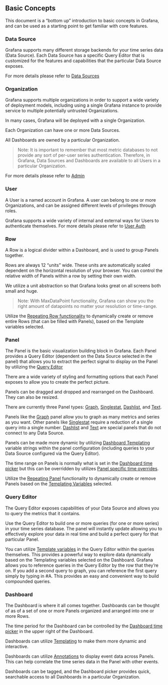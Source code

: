 ## Basic Concepts

This document is a “bottom up” introduction to basic concepts in Grafana, and can be used as a starting point to get familiar with core features. 

### Data Source
Grafana supports many different storage backends for your time series data (Data Source). Each Data Source has a specific Query Editor that is customized for the features and capabilities that the particular Data Source exposes. 

For more details please refer to [Data Sources](/datasources/graphite/)

### Organization
Grafana supports multiple organizations in order to support a wide variety of deployment models, including using a single Grafana instance to provide service to multiple potentially untrusted Organizations.

In many cases, Grafana will be deployed with a single Organization.

Each Organization can have one or more Data Sources. 

All Dashboards are owned by a particular Organization.

 > Note: It is important to remember that most metric databases to not provide any sort of per-user series authentication. Therefore, in Grafana, Data Sources and Dashboards are available to all Users in a particular Organization.

For more details please refer to [Admin](/reference/admin/)

### User
A User is a named account in Grafana. A user can belong to one or more Organizations, and can be assigned different levels of privileges through roles. 

Grafana supports a wide variety of internal and external ways for Users to authenticate themselves.  For more details please refer to [User Auth](/reference/http_api/#users)

### Row
A Row is a logical divider within a Dashboard, and is used to group Panels together.

Rows are always 12 “units” wide. These units are automatically scaled dependent on the horizontal resolution of your browser. You can control the relative width of Panels within a row by setting their own width.

We utilize a unit abstraction so that Grafana looks great on all screens both small and huge. 

 > Note: With MaxDataPoint functionality, Grafana can show you the right amount of datapoints no matter your resolution or time-range.

Utilize the [Repeating Row functionality](/reference/templating/#utilizing-template-variables-with-repeating-panels-and-repeating-rows) to dynamically create or remove entire Rows (that can be filled with Panels), based on the Template variables selected.

### Panel
The Panel is the basic visualization building block in Grafana. Each Panel provides a Query Editor (dependent on the Data Source selected in the panel) that allows you to extract the perfect signal to display on the Panel by utilizing the [Query Editor](/datasources/opentsdb/#query-editor)

There are a wide variety of styling and formatting options that each Panel exposes to allow you to create the perfect picture.

Panels can be dragged and dropped and rearranged on the Dashboard. They can also be resized.

There are currently three Panel types: [Graph](/reference/graph/), [Singlestat](/reference/singlestat/), [Dashlist](/reference/dashlist/), and [Text]().

Panels like the [Graph](/reference/graph/) panel allow you to graph as many metrics and series as you want. Other panels like [Singlestat](/reference/singlestat/) require a reduction of a single query into a single number. [Dashlist](/reference/dashlist/) and [Text]() are special panels that do not connect to any Data Source.

Panels can be made more dynamic by utilizing [Dashboard Templating](/reference/templating/) variable strings within the panel configuration (including queries to your Data Source configured via the Query Editor).

The time range on Panels is normally what is set in the [Dashboard time picker](/reference/timerange/) but this can be overridden by utilizes [Panel specific time overrides](/reference/timerange/#panel-time-override).

Utilize the [Repeating Panel](/reference/templating/#utilizing-template-variables-with-repeating-panels-and-repeating-rows) functionality to dynamically create or remove Panels based on the [Templating Variables](/reference/templating/#utilizing-template-variables-with-repeating-panels-and-repeating-rows) selected.

### Query Editor
The Query Editor exposes capabilities of your Data Source and allows you to query the metrics that it contains. 

Use the Query Editor to build one or more queries (for one or more series) in your time series database. The panel will instantly update allowing you to effectively explore your data in real time and build a perfect query for that particular Panel.

You can utilize [Template variables]((/reference/templating/#utilizing-template-variables-with-repeating-panels-and-repeating-rows)) in the Query Editor within the queries themselves. This provides a powerful way to explore data dynamically based on the Templating variables selected on the Dashboard.
Grafana allows you to reference queries in the Query Editor by the row that they’re on. If you add a second query to graph, you can reference the first query simply by typing in #A. This provides an easy and convenient way to build compounded queries.

### Dashboard
The Dashboard is where it all comes together. Dashboards can be thought of as of a set of one or more Panels organized and arranged into one or more Rows.

The time period for the Dashboard can be controlled by the [Dashboard time picker](/reference/timerange/) in the upper right of the Dashboard.

Dashboards can utilize [Templating](/reference/templating/) to make them more dynamic and interactive. 

Dashboards can utilize [Annotations](/reference/annotations/) to display event data across Panels. This can help correlate the time series data in the Panel with other events.

Dashboards can be tagged, and the Dashboard picker provides quick, searchable access to all Dashboards in a particular Organization.